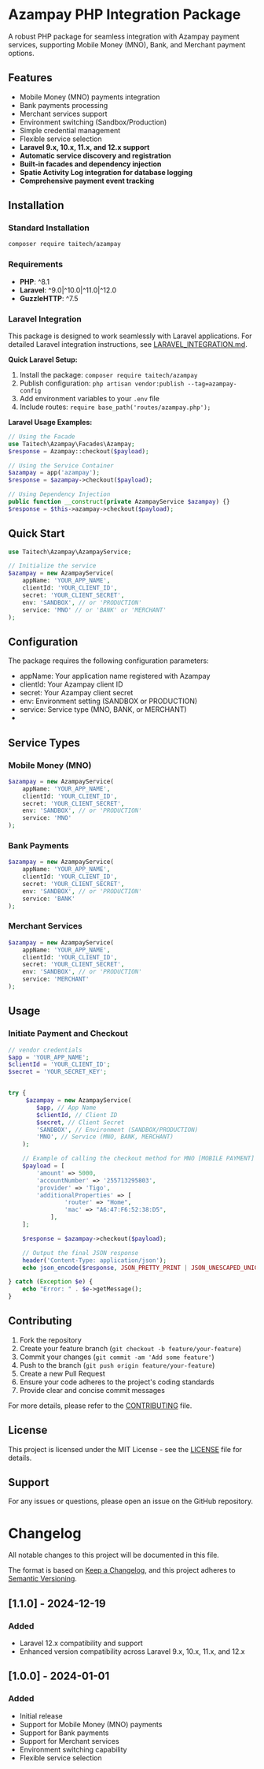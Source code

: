 
# Azampay PHP Integration Package

A robust PHP package for seamless integration with Azampay payment services, supporting Mobile Money (MNO), Bank, and Merchant payment options.

## Features

- Mobile Money (MNO) payments integration
- Bank payments processing
- Merchant services support
- Environment switching (Sandbox/Production)
- Simple credential management
- Flexible service selection
- **Laravel 9.x, 10.x, 11.x, and 12.x support**
- **Automatic service discovery and registration**
- **Built-in facades and dependency injection**
- **Spatie Activity Log integration for database logging**
- **Comprehensive payment event tracking**

## Installation

### Standard Installation

```bash
composer require taitech/azampay
```

### Requirements

- **PHP**: ^8.1
- **Laravel**: ^9.0|^10.0|^11.0|^12.0
- **GuzzleHTTP**: ^7.5

### Laravel Integration

This package is designed to work seamlessly with Laravel applications. For detailed Laravel integration instructions, see [LARAVEL_INTEGRATION.md](LARAVEL_INTEGRATION.md).

**Quick Laravel Setup:**

1. Install the package: `composer require taitech/azampay`
2. Publish configuration: `php artisan vendor:publish --tag=azampay-config`
3. Add environment variables to your `.env` file
4. Include routes: `require base_path('routes/azampay.php');`

**Laravel Usage Examples:**

```php
// Using the Facade
use Taitech\Azampay\Facades\Azampay;
$response = Azampay::checkout($payload);

// Using the Service Container
$azampay = app('azampay');
$response = $azampay->checkout($payload);

// Using Dependency Injection
public function __construct(private AzampayService $azampay) {}
$response = $this->azampay->checkout($payload);
```

## Quick Start

```php
use Taitech\Azampay\AzampayService;

// Initialize the service
$azampay = new AzampayService(
    appName: 'YOUR_APP_NAME',
    clientId: 'YOUR_CLIENT_ID',
    secret: 'YOUR_CLIENT_SECRET',
    env: 'SANDBOX', // or 'PRODUCTION'
    service: 'MNO' // or 'BANK' or 'MERCHANT'
);
```


## Configuration
The package requires the following configuration parameters:

- appName: Your application name registered with Azampay
- clientId: Your Azampay client ID
- secret: Your Azampay client secret
- env: Environment setting (SANDBOX or PRODUCTION)
- service: Service type (MNO, BANK, or MERCHANT)
- 
## Service Types
### Mobile Money (MNO)
```php
$azampay = new AzampayService(
    appName: 'YOUR_APP_NAME',
    clientId: 'YOUR_CLIENT_ID',
    secret: 'YOUR_CLIENT_SECRET',
    env: 'SANDBOX', // or 'PRODUCTION'
    service: 'MNO'
);
```
### Bank Payments
```php
$azampay = new AzampayService(
    appName: 'YOUR_APP_NAME',
    clientId: 'YOUR_CLIENT_ID',
    secret: 'YOUR_CLIENT_SECRET',
    env: 'SANDBOX', // or 'PRODUCTION'
    service: 'BANK'
);
```
### Merchant Services
```php
$azampay = new AzampayService(
    appName: 'YOUR_APP_NAME',
    clientId: 'YOUR_CLIENT_ID',
    secret: 'YOUR_CLIENT_SECRET',
    env: 'SANDBOX', // or 'PRODUCTION'
    service: 'MERCHANT'
);
```

## Usage
### Initiate Payment and Checkout
```php
// vendor credentials
$app = 'YOUR_APP_NAME';
$clientId = 'YOUR_CLIENT_ID';
$secret = 'YOUR_SECRET_KEY';


try {
     $azampay = new AzampayService(
        $app, // App Name
        $clientId, // Client ID
        $secret, // Client Secret
        'SANDBOX', // Environment (SANDBOX/PRODUCTION)
        'MNO', // Service (MNO, BANK, MERCHANT)
    );

    // Example of calling the checkout method for MNO [MOBILE PAYMENT]
    $payload = [
        'amount' => 5000,
        'accountNumber' => '255713295803',
        'provider' => 'Tigo',
        'additionalProperties' => [
                'router' => "Home",
                'mac' => "A6:47:F6:52:38:D5",
            ],
    ];

    $response = $azampay->checkout($payload);

    // Output the final JSON response
    header('Content-Type: application/json');
    echo json_encode($response, JSON_PRETTY_PRINT | JSON_UNESCAPED_UNICODE);

} catch (Exception $e) {
    echo "Error: " . $e->getMessage();
}
```



## Contributing

1. Fork the repository
2. Create your feature branch (`git checkout -b feature/your-feature`)
3. Commit your changes (`git commit -am 'Add some feature'`)
4. Push to the branch (`git push origin feature/your-feature`)
5. Create a new Pull Request
6. Ensure your code adheres to the project's coding standards
7. Provide clear and concise commit messages

For more details, please refer to the [CONTRIBUTING](CONTRIBUTING.md) file.

## License
This project is licensed under the MIT License - see the [LICENSE](LICENSE) file for details.

## Support
For any issues or questions, please open an issue on the GitHub repository.

# Changelog

All notable changes to this project will be documented in this file.

The format is based on [Keep a Changelog](https://keepachangelog.com/en/1.0.0/),
and this project adheres to [Semantic Versioning](https://semver.org/spec/v2.0.0.html).

## [1.1.0] - 2024-12-19

### Added
- Laravel 12.x compatibility and support
- Enhanced version compatibility across Laravel 9.x, 10.x, 11.x, and 12.x

## [1.0.0] - 2024-01-01

### Added
- Initial release
- Support for Mobile Money (MNO) payments
- Support for Bank payments
- Support for Merchant services
- Environment switching capability
- Flexible service selection




